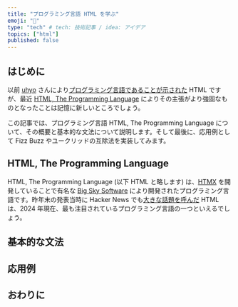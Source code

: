 ```yaml
---
title: "プログラミング言語 HTML を学ぶ"
emoji: "🐡"
type: "tech" # tech: 技術記事 / idea: アイデア
topics: ["html"]
published: false
---
```


## はじめに

以前 [uhyo](https://twitter.com/uhyo_) さんにより[プログラミング言語であることが示された](https://qiita.com/uhyo/items/9b830c93fa4765bdd3e5) HTML ですが、最近 [HTML, The Programming Language](https://html-lang.org/) によりその主張がより強固なものとなったことは記憶に新しいところでしょう。

この記事では、プログラミング言語 HTML, The Programming Language について、その概要と基本的な文法について説明します。そして最後に、応用例として Fizz Buzz やユークリッドの互除法を実装してみます。

## HTML, The Programming Language

HTML, The Programming Language (以下 HTML と略します) は、[HTMX](https://htmx.org/) を開発していることで有名な [Big Sky Software](https://bigsky.software/) により開発されたプログラミング言語です。昨年末の発表当時に Hacker News でも[大きな話題を呼んだ](https://news.ycombinator.com/item?id=38519719) HTML は、2024 年現在、最も注目されているプログラミング言語の一つといえるでしょう。

## 基本的な文法

## 応用例

## おわりに

